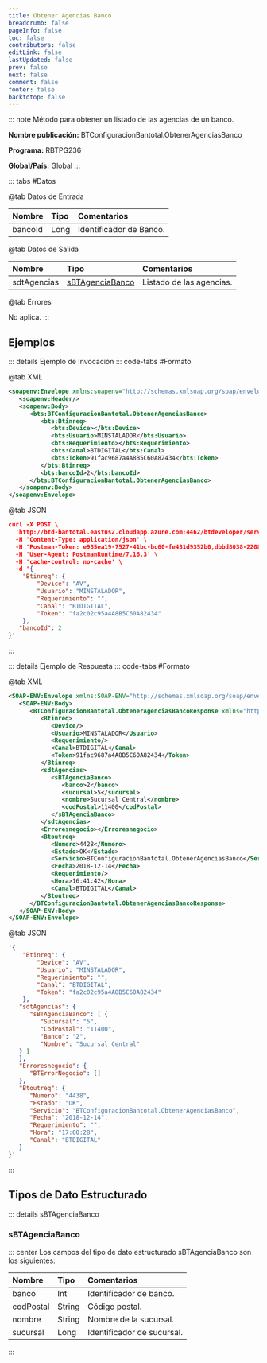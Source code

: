 ```yaml
---
title: Obtener Agencias Banco
breadcrumb: false
pageInfo: false
toc: false
contributors: false
editLink: false
lastUpdated: false
prev: false
next: false
comment: false
footer: false
backtotop: false
---
```


<!-- ABRE DATOS DEL MÉTODO -->
::: note Método para obtener un listado de las agencias de un banco.

**Nombre publicación:** BTConfiguracionBantotal.ObtenerAgenciasBanco

**Programa:** RBTPG236

**Global/País:** Global
:::
<!-- CIERRA DATOS DEL MÉTODO -->

<!-- ABRE TABLA DE DATOS -->
::: tabs #Datos 

@tab Datos de Entrada

Nombre | Tipo | Comentarios
:--------- | :--------- | :---------
bancoId | Long | Identificador de Banco.

@tab Datos de Salida

Nombre | Tipo | Comentarios
:--------- | :----------- | :-----------
sdtAgencias | [sBTAgenciaBanco](#sbtagenciabanco) | Listado de las agencias.

@tab Errores

No aplica.
::: 
<!-- CIERRA TABLA DE DATOS -->

## **Ejemplos**

<!-- ABRE EJEMPLO DE INVOCACIÓN -->
::: details Ejemplo de Invocación 
::: code-tabs #Formato

@tab XML
```xml
<soapenv:Envelope xmlns:soapenv="http://schemas.xmlsoap.org/soap/envelope/" xmlns:bts="http://uy.com.dlya.bantotal/BTSOA/">
   <soapenv:Header/>
   <soapenv:Body>
      <bts:BTConfiguracionBantotal.ObtenerAgenciasBanco>
         <bts:Btinreq>
            <bts:Device></bts:Device>
            <bts:Usuario>MINSTALADOR</bts:Usuario>
            <bts:Requerimiento></bts:Requerimiento>
            <bts:Canal>BTDIGITAL</bts:Canal>
            <bts:Token>91fac9687a4A8B5C60A82434</bts:Token>
         </bts:Btinreq>
         <bts:bancoId>2</bts:bancoId>
      </bts:BTConfiguracionBantotal.ObtenerAgenciasBanco>
   </soapenv:Body>
</soapenv:Envelope>
```

@tab JSON
```json
curl -X POST \
  'http://btd-bantotal.eastus2.cloudapp.azure.com:4462/btdeveloper/servlet/com.dlya.bantotal.odwsbt_BTConfiguracionBantotal?ObtenerAgenciasBanco=' \
  -H 'Content-Type: application/json' \
  -H 'Postman-Token: e985ea19-7527-41bc-bc60-fe431d9352b0,dbbd8038-2208-48fc-9395-1dfa11f1a0b1' \
  -H 'User-Agent: PostmanRuntime/7.16.3' \
  -H 'cache-control: no-cache' \
  -d '{
	"Btinreq": {
		"Device": "AV",
		"Usuario": "MINSTALADOR",
		"Requerimiento": "",
		"Canal": "BTDIGITAL",
		"Token": "fa2c02c95a4A8B5C60A82434"
	},
   "bancoId": 2
}'
```
:::
<!-- CIERRA EJEMPLO DE INVOCACIÓN -->

<!-- ABRE EJEMPLO DE RESPUESTA -->
::: details Ejemplo de Respuesta 
::: code-tabs #Formato

@tab XML
```xml
<SOAP-ENV:Envelope xmlns:SOAP-ENV="http://schemas.xmlsoap.org/soap/envelope/" xmlns:xsd="http://www.w3.org/2001/XMLSchema" xmlns:SOAP-ENC="http://schemas.xmlsoap.org/soap/encoding/" xmlns:xsi="http://www.w3.org/2001/XMLSchema-instance">
   <SOAP-ENV:Body>
      <BTConfiguracionBantotal.ObtenerAgenciasBancoResponse xmlns="http://uy.com.dlya.bantotal/BTSOA/">
         <Btinreq>
            <Device/>
            <Usuario>MINSTALADOR</Usuario>
            <Requerimiento/>
            <Canal>BTDIGITAL</Canal>
            <Token>91fac9687a4A8B5C60A82434</Token>
         </Btinreq>
         <sdtAgencias>
            <sBTAgenciaBanco>
               <banco>2</banco>
               <sucursal>5</sucursal>
               <nombre>Sucursal Central</nombre>
               <codPostal>11400</codPostal>
            </sBTAgenciaBanco>
         </sdtAgencias>
         <Erroresnegocio></Erroresnegocio>
         <Btoutreq>
            <Numero>4428</Numero>
            <Estado>OK</Estado>
            <Servicio>BTConfiguracionBantotal.ObtenerAgenciasBanco</Servicio>
            <Fecha>2018-12-14</Fecha>
            <Requerimiento/>
            <Hora>16:41:42</Hora>
            <Canal>BTDIGITAL</Canal>
         </Btoutreq>
      </BTConfiguracionBantotal.ObtenerAgenciasBancoResponse>
   </SOAP-ENV:Body>
</SOAP-ENV:Envelope>
```

@tab JSON
```json
'{
	"Btinreq": {
		"Device": "AV",
		"Usuario": "MINSTALADOR",
		"Requerimiento": "",
		"Canal": "BTDIGITAL",
		"Token": "fa2c02c95a4A8B5C60A82434"
	},
   "sdtAgencias": {
      "sBTAgenciaBanco": [ {
         "Sucursal": "5",
         "CodPostal": "11400",
         "Banco": "2",
         "Nombre": "Sucursal Central"
   } ]
   },
   "Erroresnegocio": {
      "BTErrorNegocio": []
   },
   "Btoutreq": {
      "Numero": "4438",
      "Estado": "OK",
      "Servicio": "BTConfiguracionBantotal.ObtenerAgenciasBanco",
      "Fecha": "2018-12-14",
      "Requerimiento": "",
      "Hora": "17:00:28",
      "Canal": "BTDIGITAL"
   }
}'
```
::: 
<!-- CIERRA EJEMPLO DE RESPUESTA -->

## **Tipos de Dato Estructurado**

<!-- ABRE SDT -->
::: details sBTAgenciaBanco  

### sBTAgenciaBanco

::: center 
Los campos del tipo de dato estructurado sBTAgenciaBanco son los siguientes: 

Nombre | Tipo | Comentarios 
:--------- | :----------- | :----------- 
banco | Int | Identificador de banco.
codPostal | String | Código postal.
nombre | String | Nombre de la sucursal.
sucursal | Long | Identificador de sucursal.
:::
<!-- CIERRA SDT -->